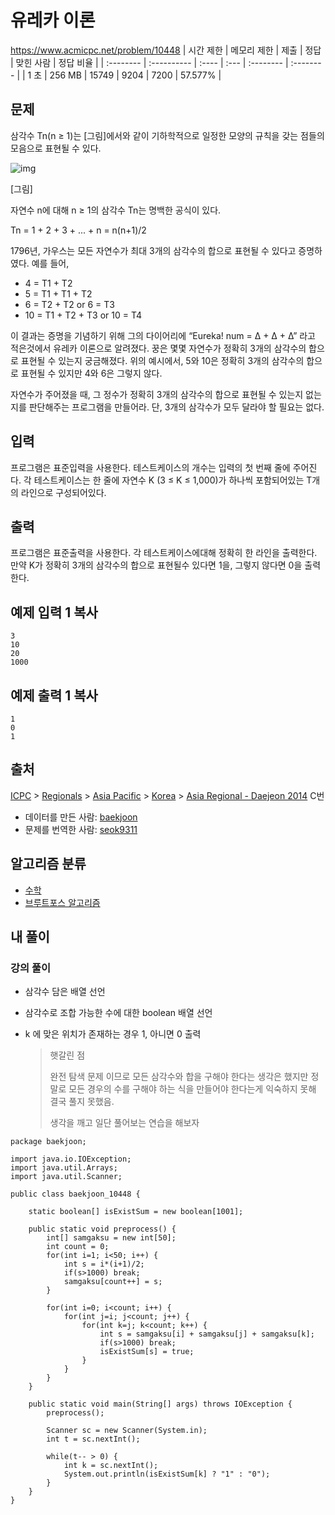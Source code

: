 # 유레카 이론 
https://www.acmicpc.net/problem/10448
| 시간 제한 | 메모리 제한 | 제출  | 정답 | 맞힌 사람 | 정답 비율 |
| :-------- | :---------- | :---- | :--- | :-------- | :-------- |
| 1 초      | 256 MB      | 15749 | 9204 | 7200      | 57.577%   |

## 문제

삼각수 Tn(n ≥ 1)는 [그림]에서와 같이 기하학적으로 일정한 모양의 규칙을 갖는 점들의 모음으로 표현될 수 있다.

![img](https://www.acmicpc.net/upload/images2/eureka.png)

[그림]

자연수 n에 대해 n ≥ 1의 삼각수 Tn는 명백한 공식이 있다.

Tn = 1 + 2 + 3 + ... + n = n(n+1)/2

1796년, 가우스는 모든 자연수가 최대 3개의 삼각수의 합으로 표현될 수 있다고 증명하였다. 예를 들어,

- 4 = T1 + T2
- 5 = T1 + T1 + T2
- 6 = T2 + T2 or 6 = T3
- 10 = T1 + T2 + T3 or 10 = T4

이 결과는 증명을 기념하기 위해 그의 다이어리에 “Eureka! num = Δ + Δ + Δ” 라고 적은것에서 유레카 이론으로 알려졌다. 꿍은 몇몇 자연수가 정확히 3개의 삼각수의 합으로 표현될 수 있는지 궁금해졌다. 위의 예시에서, 5와 10은 정확히 3개의 삼각수의 합으로 표현될 수 있지만 4와 6은 그렇지 않다.

자연수가 주어졌을 때, 그 정수가 정확히 3개의 삼각수의 합으로 표현될 수 있는지 없는지를 판단해주는 프로그램을 만들어라. 단, 3개의 삼각수가 모두 달라야 할 필요는 없다.

## 입력

프로그램은 표준입력을 사용한다. 테스트케이스의 개수는 입력의 첫 번째 줄에 주어진다. 각 테스트케이스는 한 줄에 자연수 K (3 ≤ K ≤ 1,000)가 하나씩 포함되어있는 T개의 라인으로 구성되어있다.

## 출력

프로그램은 표준출력을 사용한다. 각 테스트케이스에대해 정확히 한 라인을 출력한다. 만약 K가 정확히 3개의 삼각수의 합으로 표현될수 있다면 1을, 그렇지 않다면 0을 출력한다.

## 예제 입력 1 복사

```
3
10
20
1000
```

## 예제 출력 1 복사

```
1
0
1
```

## 출처

[ICPC](https://www.acmicpc.net/category/1) > [Regionals](https://www.acmicpc.net/category/7) > [Asia Pacific](https://www.acmicpc.net/category/42) > [Korea](https://www.acmicpc.net/category/211) > [Asia Regional - Daejeon 2014](https://www.acmicpc.net/category/detail/1303) C번

- 데이터를 만든 사람: [baekjoon](https://www.acmicpc.net/user/baekjoon)
- 문제를 번역한 사람: [seok9311](https://www.acmicpc.net/user/seok9311)

## 알고리즘 분류

- [수학](https://www.acmicpc.net/problem/tag/124)
- [브루트포스 알고리즘](https://www.acmicpc.net/problem/tag/125)



## 내 풀이

### 강의 풀이

* 삼각수 담은 배열 선언

* 삼각수로 조합 가능한 수에 대한 boolean 배열 선언

* k 에 맞은 위치가 존재하는 경우 1, 아니면 0 출력

  > 햇갈린 점
  >
  > 완전 탐색 문제 이므로 모든 삼각수와 합을 구해야 한다는 생각은 했지만 정말로 모든 경우의 수를 구해야 하는 식을 만들어야 한다는게 익숙하지 못해 결국 풀지 못했음. 
  >
  > 생각을 깨고 일단 풀어보는 연습을 해보자

```
package baekjoon;

import java.io.IOException;
import java.util.Arrays;
import java.util.Scanner;

public class baekjoon_10448 {
	
	static boolean[] isExistSum = new boolean[1001];
	
	public static void preprocess() {
		int[] samgaksu = new int[50];
		int count = 0;
		for(int i=1; i<50; i++) {
			int s = i*(i+1)/2;
			if(s>1000) break;
			samgaksu[count++] = s;
		}
		
		for(int i=0; i<count; i++) {
			for(int j=i; j<count; j++) {
				for(int k=j; k<count; k++) {
					int s = samgaksu[i] + samgaksu[j] + samgaksu[k];
					if(s>1000) break;
					isExistSum[s] = true;
				}
			}
		}
	}
	
	public static void main(String[] args) throws IOException {
		preprocess();
		
		Scanner sc = new Scanner(System.in);
		int t = sc.nextInt();
		
		while(t-- > 0) {
			int k = sc.nextInt();
			System.out.println(isExistSum[k] ? "1" : "0");
		}
	}
}

```

